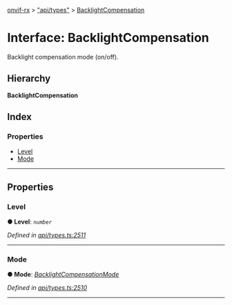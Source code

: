 [onvif-rx](../README.md) > ["api/types"](../modules/_api_types_.md) > [BacklightCompensation](../interfaces/_api_types_.backlightcompensation.md)

# Interface: BacklightCompensation

Backlight compensation mode (on/off).

## Hierarchy

**BacklightCompensation**

## Index

### Properties

* [Level](_api_types_.backlightcompensation.md#level)
* [Mode](_api_types_.backlightcompensation.md#mode)

---

## Properties

<a id="level"></a>

###  Level

**● Level**: *`number`*

*Defined in [api/types.ts:2511](https://github.com/patrickmichalina/onvif-rx/blob/1596479/src/api/types.ts#L2511)*

___
<a id="mode"></a>

###  Mode

**● Mode**: *[BacklightCompensationMode](../enums/_api_types_.backlightcompensationmode.md)*

*Defined in [api/types.ts:2510](https://github.com/patrickmichalina/onvif-rx/blob/1596479/src/api/types.ts#L2510)*

___

